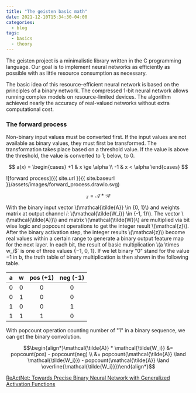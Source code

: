 ```yaml
---
title: "The geisten basic math"
date: 2021-12-10T15:34:30-04:00
categories:
  - blog
tags:
  - basics
  - theory
---
```


<script src="https://polyfill.io/v3/polyfill.min.js?features=es6"></script>
<script id="MathJax-script" async src="https://cdn.jsdelivr.net/npm/mathjax@3/es5/tex-mml-chtml.js"></script>

The geisten project is a minimalistic library written in the C programming language. Our goal is to implement neural networks as efficiently as possible with as little resource consumption as necessary.

The basic idea of this resource-efficient neural network is based on the principles of a binary network. The compressed 1-bit neural network allows running complex models on resource-limited devices.
The algorithm achieved nearly the accuracy of real-valued networks without extra computational cost.

### The forward process

Non-binary input values must be converted first. If the input values are not available as binary values, they must first be transformed. The transformation takes place based on a threshold value. If the value is above the threshold, the value is converted to 1; below, to 0.

$$ a(x) = \begin{cases}  +1 &  x \ge \alpha \\ -1 & x < \alpha \end{cases} $$

![forward process]({{ site.url }}{{ site.baseurl }}/assets/images/forward_process.drawio.svg)

$$ \mathcal{z} = \mathcal{\tilde{A}} * \mathcal{\tilde{W}} $$

With the binary input vector \\(\mathcal{\tilde{A}} \in {0, 1}\\) and weights matrix at output channel _i_: \\(\mathcal{\tilde{W_i}} \in {-1, 1}\\). The vector \\(\mathcal{\tilde{A}}\\) and matrix \\(\mathcal{\tilde{W}}\\) are multiplied via bit wise logic and popcount operations to get the integer result \\(\mathcal{z}\\).  After the binary activation step, the integer results \\(\mathcal{z}\\) become real values within a certain range to generate a binary output feature map for the next layer.
In each bit, the result of basic multiplication \\(a \times w_i$` is one of three values {−1, 0, 1}. If we let binary "0" stand for the value −1 in b, the truth table of binary multiplication is then shown in the following table.

| a        | w          | pos (+1)  | neg (-1) |
| ------------- |:-------------:| :-----:|:-----:|
| 0     | 0 | 0 |0 |
| 0     | 1 | 0 |0 |
| 1     | 0 | 0 |1 |
| 1     | 1 | 1 |0 |

With popcount operation counting number of "1" in a binary sequence, we can get the binary
convolution.

$$\begin{align*}\mathcal{\tilde{A}} * \mathcal{\tilde{W_i}} &= popcount(pos) - popcount(neg) \\
 &= popcount(\mathcal{\tilde{A}} \land  \mathcal{\tilde{W_i}}) - popcount(\mathcal{\tilde{A}} \land  \overline{\mathcal{\tilde{W_i}}})\end{align*}$$


[ReActNet: Towards Precise Binary Neural Network with Generalized Activation Functions](https://arxiv.org/pdf/2003.03488.pdf)

